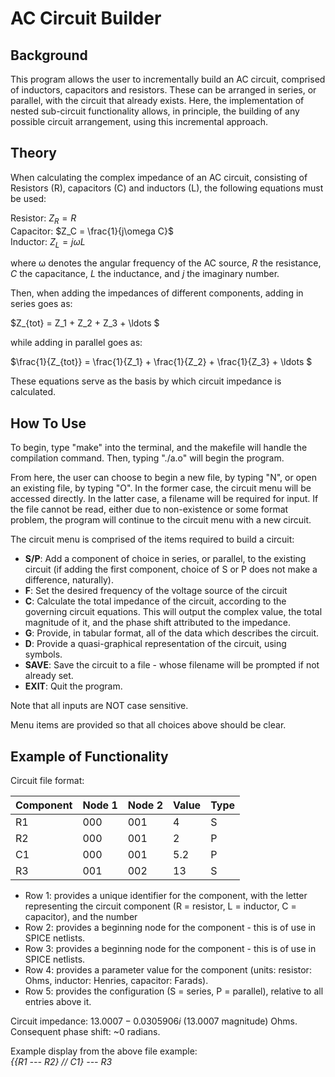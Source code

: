 # AC Circuit Builder 

## Background

This program allows the user to incrementally build an AC circuit, comprised of inductors, capacitors and resistors. These can be arranged in series, or parallel, with the circuit that already exists. Here, the implementation of nested sub-circuit functionality allows, in principle, the building of any possible circuit arrangement, using this incremental approach.

## Theory

When calculating the complex impedance of an AC circuit, consisting of Resistors (R), capacitors (C) and inductors (L), the following equations must be used: 

Resistor: $Z_R = R$ \
Capacitor: $Z_C = \frac{1}{j\omega C}$ \
Inductor: $Z_L = j\omega L$

where ω denotes the angular frequency of the AC source, $R$ the resistance, $C$ the capacitance, $L$ the inductance, and $j$ the imaginary number. 

Then, when adding the impedances of different components, adding in series goes as:

$Z_{tot} = Z_1 + Z_2 + Z_3 + \ldots $ 

while adding in parallel goes as: 

$\frac{1}{Z_{tot}} = \frac{1}{Z_1} + \frac{1}{Z_2} + \frac{1}{Z_3} + \ldots $

These equations serve as the basis by which circuit impedance is calculated. 


## How To Use

To begin, type "make" into the terminal, and the makefile will handle the compilation command. Then, typing "./a.o" will begin the program.

From here, the user can choose to begin a new file, by typing "N", or open an existing file, by typing "O". 
In the former case, the circuit menu will be accessed directly.
In the latter case, a filename will be required for input. If the file cannot be read, either due to non-existence or some format problem, the program will continue to the circuit menu with a new circuit. 

The circuit menu is comprised of the items required to build a circuit:
- __S/P__: Add a component of choice in series, or parallel, to the existing circuit (if adding the first component, choice of S or P does not make a difference, naturally).
- __F__: Set the desired frequency of the voltage source of the circuit
- __C__: Calculate the total impedance of the circuit, according to the governing circuit equations. This will output the complex value, the total magnitude of it, and the phase shift attributed to the impedance.
- __G__: Provide, in tabular format, all of the data which describes the circuit.
- __D__: Provide a quasi-graphical representation of the circuit, using symbols.
- __SAVE__: Save the circuit to a file - whose filename will be prompted if not already set. 
- __EXIT__: Quit the program.

Note that all inputs are NOT case sensitive.

Menu items are provided so that all choices above should be clear.

## Example of Functionality

Circuit file format:

| Component | Node 1 | Node 2 | Value | Type |
|-----------|--------|--------|-------|------|
| R1        | 000    | 001    | 4     | S    |
| R2        | 000    | 001    | 2     | P    |
| C1        | 000    | 001    | 5.2   | P    |
| R3        | 001    | 002    | 13    | S    |

- Row 1: provides a unique identifier for the component, with the letter representing the circuit component (R = resistor, L = inductor, C = capacitor), and the number
- Row 2: provides a beginning node for the component - this is of use in SPICE netlists.
- Row 3: provides a beginning node for the component - this is of use in SPICE netlists.
- Row 4: provides a parameter value for the component (units: resistor: Ohms, inductor: Henries, capacitor: Farads).
- Row 5: provides the configuration (S = series, P = parallel), relative to all entries above it.

Circuit impedance: $13.0007 - 0.0305906i$ ($13.0007$ magnitude) Ohms. \
Consequent phase shift: ~0 radians.

Example display from the above file example: \
*{{R1 --- R2} // C1} --- R3*






